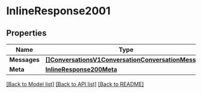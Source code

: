 # InlineResponse2001

## Properties

Name | Type | Description | Notes
------------ | ------------- | ------------- | -------------
**Messages** | [**[]ConversationsV1ConversationConversationMessage**](conversations.v1.conversation.conversation_message.md) |  | [optional] 
**Meta** | [**InlineResponse200Meta**](inline_response_200_meta.md) |  | [optional] 

[[Back to Model list]](../README.md#documentation-for-models) [[Back to API list]](../README.md#documentation-for-api-endpoints) [[Back to README]](../README.md)


